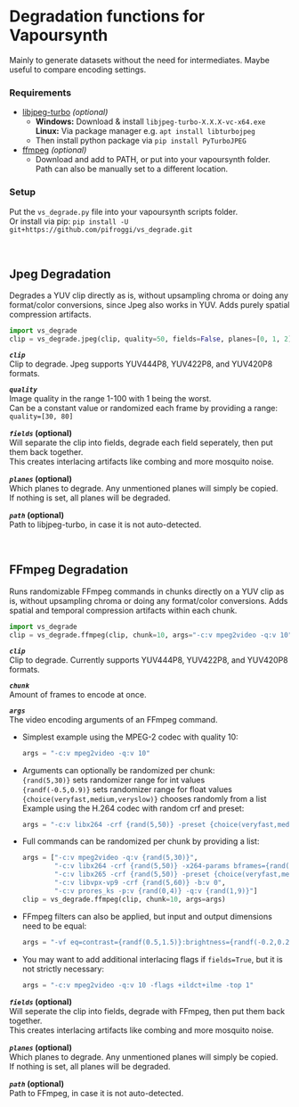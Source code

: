 # Degradation functions for Vapoursynth
Mainly to generate datasets without the need for intermediates. Maybe useful to compare encoding settings.

### Requirements
* [libjpeg-turbo](https://github.com/libjpeg-turbo/libjpeg-turbo/releases) *(optional)*
   * __Windows:__ Download & install `libjpeg-turbo-X.X.X-vc-x64.exe`  
     __Linux:__ Via package manager e.g. `apt install libturbojpeg`
   * Then install python package via `pip install PyTurboJPEG`
* [ffmpeg](https://ffmpeg.org/download.html) *(optional)*
   * Download and add to PATH, or put into your vapoursynth folder.  
     Path can also be manually set to a different location.


### Setup
Put the `vs_degrade.py` file into your vapoursynth scripts folder.  
Or install via pip: `pip install -U git+https://github.com/pifroggi/vs_degrade.git`

<br />

## Jpeg Degradation
Degrades a YUV clip directly as is, without upsampling chroma or doing any format/color conversions, since Jpeg also works in YUV. Adds purely spatial compression artifacts.

```python
import vs_degrade
clip = vs_degrade.jpeg(clip, quality=50, fields=False, planes=[0, 1, 2], path=None)
```

__*`clip`*__  
Clip to degrade. Jpeg supports YUV444P8, YUV422P8, and YUV420P8 formats.

__*`quality`*__  
Image quality in the range 1-100 with 1 being the worst.  
Can be a constant value or randomized each frame by providing a range: `quality=[30, 80]`

__*`fields`* (optional)__  
Will separate the clip into fields, degrade each field seperately, then put them back together.  
This creates interlacing artifacts like combing and more mosquito noise.

__*`planes`* (optional)__  
Which planes to degrade. Any unmentioned planes will simply be copied.  
If nothing is set, all planes will be degraded.

__*`path`* (optional)__  
Path to libjpeg-turbo, in case it is not auto-detected.

<br />

## FFmpeg Degradation
Runs randomizable FFmpeg commands in chunks directly on a YUV clip as is, without upsampling chroma or doing any format/color conversions. Adds spatial and temporal compression artifacts within each chunk.

```python
import vs_degrade
clip = vs_degrade.ffmpeg(clip, chunk=10, args="-c:v mpeg2video -q:v 10", fields=False, planes=[0, 1, 2], path=None)
```

__*`clip`*__  
Clip to degrade. Currently supports YUV444P8, YUV422P8, and YUV420P8 formats.

__*`chunk`*__  
Amount of frames to encode at once.

__*`args`*__  
The video encoding arguments of an FFmpeg command.
* Simplest example using the MPEG-2 codec with quality 10:
  ```python
  args = "-c:v mpeg2video -q:v 10"
  ```
* Arguments can optionally be randomized per chunk:  
  `{rand(5,30)}` sets randomizer range for int values  
  `{randf(-0.5,0.9)}` sets randomizer range for float values  
  `{choice(veryfast,medium,veryslow)}` chooses randomly from a list  
  Example using the H.264 codec with random crf and preset:
  ```python
  args = "-c:v libx264 -crf {rand(5,50)} -preset {choice(veryfast,medium,veryslow)}"
  ```
* Full commands can be randomized per chunk by providing a list:
  ```python
  args = ["-c:v mpeg2video -q:v {rand(5,30)}",
          "-c:v libx264 -crf {rand(5,50)} -x264-params bframes={rand(0,16)}",
          "-c:v libx265 -crf {rand(5,50)} -preset {choice(veryfast,medium,veryslow)}",
          "-c:v libvpx-vp9 -crf {rand(5,60)} -b:v 0",
          "-c:v prores_ks -p:v {rand(0,4)} -q:v {rand(1,9)}"]
  clip = vs_degrade.ffmpeg(clip, chunk=10, args=args)
  ```
* FFmpeg filters can also be applied, but input and output dimensions need to be equal:  
  ```python
  args = "-vf eq=contrast={randf(0.5,1.5)}:brightness={randf(-0.2,0.2)} -c:v mpeg2video -q:v 10"
  ```  
* You may want to add additional interlacing flags if `fields=True`, but it is not strictly necessary:  
  ```python
  args = "-c:v mpeg2video -q:v 10 -flags +ildct+ilme -top 1"
  ```  
__*`fields`* (optional)__  
Will seperate the clip into fields, degrade with FFmpeg, then put them back together.  
This creates interlacing artifacts like combing and more mosquito noise.

__*`planes`* (optional)__  
Which planes to degrade. Any unmentioned planes will simply be copied.  
If nothing is set, all planes will be degraded.

__*`path`* (optional)__  
Path to FFmpeg, in case it is not auto-detected.
